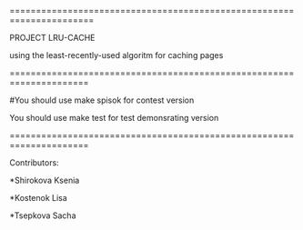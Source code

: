 ======================================================================

PROJECT LRU-CACHE

using the least-recently-used algoritm for caching pages

=====================================================================

#You should use make spisok for contest version

You should use make test for test demonsrating version

=====================================================================

Contributors: 

*Shirokova Ksenia

*Kostenok Lisa

*Tsepkova Sacha

